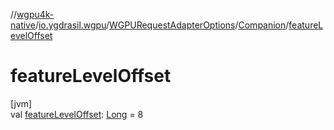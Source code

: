 //[wgpu4k-native](../../../../index.md)/[io.ygdrasil.wgpu](../../index.md)/[WGPURequestAdapterOptions](../index.md)/[Companion](index.md)/[featureLevelOffset](feature-level-offset.md)

# featureLevelOffset

[jvm]\
val [featureLevelOffset](feature-level-offset.md): [Long](https://kotlinlang.org/api/core/kotlin-stdlib/kotlin/-long/index.html) = 8